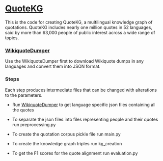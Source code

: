 # [QuoteKG](http://quotekg.l3s.uni-hannover.de)

This is the code for creating QuoteKG, a multilingual knowledge graph of quotations. QuoteKG includes nearly one million quotes in 52 languages, said by more than 63,000 people of public interest across a wide range of topics.

### [WikiquoteDumper](https://github.com/sgottsch/WikiquoteDumper)
Use the WikiquoteDumper first to download Wikiquote dumps in any languages and convert them into JSON format.

### Steps
Each step produces intermediate files that can be changed with alterations to the parameters.

[comment]: <>  (#### Getting the initial data)
* Run [WikiquoteDumper](https://github.com/sgottsch/WikiquoteDumper) to get language specific json files containing all the quotes
<!-- #### Preprocessing  --> 
* To separate the json files into files representing people and their quotes run preprocessing.py 
 <!-- #### Alignment  --> 
* To create the quotation corpus pickle file run main.py
<!-- #### Knowledge Graph creation  --> 
* To create the knowledge graph triples run kg_creation 
<!-- #### Evaluation  --> 
* To get the F1 scores for the quote alignment run evaluation.py 
